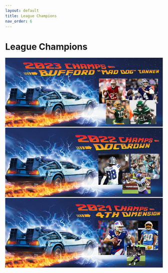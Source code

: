 ```yaml
---
layout: default
title: League Champions
nav_order: 6
---
```

# League Champions
![2023](/assets/2023Champs.jpg)
![2022](/assets/2022Champs.jpg)
![2021](/assets/2021Champs.jpg)
